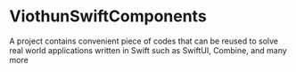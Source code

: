 # ViothunSwiftComponents
A project contains convenient piece of codes that can be reused to solve real world applications written in Swift such as SwiftUI, Combine, and many more
